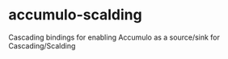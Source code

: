 accumulo-scalding
=================

Cascading bindings for enabling Accumulo as a source/sink for Cascading/Scalding
